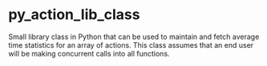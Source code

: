 # py_action_lib_class
Small library class in Python that can be used to maintain and fetch average time statistics for an array of actions.
This class assumes that an end user will be making concurrent calls into all functions.
